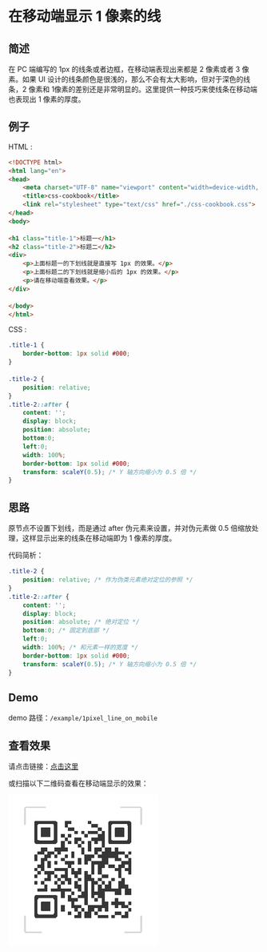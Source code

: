 # 在移动端显示 1 像素的线

## 简述

在 PC 端编写的 1px 的线条或者边框，在移动端表现出来都是 2 像素或者 3 像素。如果 UI 设计的线条颜色是很浅的，那么不会有太大影响，但对于深色的线条，2 像素和 1像素的差别还是非常明显的。这里提供一种技巧来使线条在移动端也表现出 1 像素的厚度。

## 例子

HTML : 

```html
<!DOCTYPE html>
<html lang="en">
<head>
	<meta charset="UTF-8" name="viewport" content="width=device-width, initial-scale=1, user-scalable=no">
	<title>css-cookbook</title>
	<link rel="stylesheet" type="text/css" href="./css-cookbook.css">
</head>
<body>
	
<h1 class="title-1">标题一</h1>
<h2 class="title-2">标题二</h2>
<div>
	<p>上面标题一的下划线就是直接写 1px 的效果。</p>
	<p>上面标题二的下划线就是缩小后的 1px 的效果。</p>
	<p>请在移动端查看效果。</p>
</div>

</body>
</html>
```

CSS : 

```css
.title-1 {
	border-bottom: 1px solid #000;
}

.title-2 {
	position: relative;
}
.title-2::after {
	content: '';
	display: block;
	position: absolute;
	bottom:0;
	left:0;
	width: 100%;
	border-bottom: 1px solid #000;
	transform: scaleY(0.5); /* Y 轴方向缩小为 0.5 倍 */
}
```

## 思路

原节点不设置下划线，而是通过 after 伪元素来设置，并对伪元素做 0.5 倍缩放处理，这样显示出来的线条在移动端即为 1 像素的厚度。

代码简析：

```css
.title-2 {
	position: relative; /* 作为伪类元素绝对定位的参照 */
}
.title-2::after {
	content: '';
	display: block;
	position: absolute; /* 绝对定位 */
	bottom:0; /* 固定到底部 */
	left:0;
	width: 100%; /* 和元素一样的宽度 */
	border-bottom: 1px solid #000;
	transform: scaleY(0.5); /* Y 轴方向缩小为 0.5 倍 */
}
```

## Demo

demo 路径：`/example/1pixel_line_on_mobile`

## 查看效果

请点击链接：[点击这里](https://wengyifeng-hl.github.io/css-cookbook/example/1pixel_line_on_mobile/index.html)

或扫描以下二维码查看在移动端显示的效果：

![二维码](../resources/1pixel_line_on_mobile/1pixel_line_on_mobile.png)

